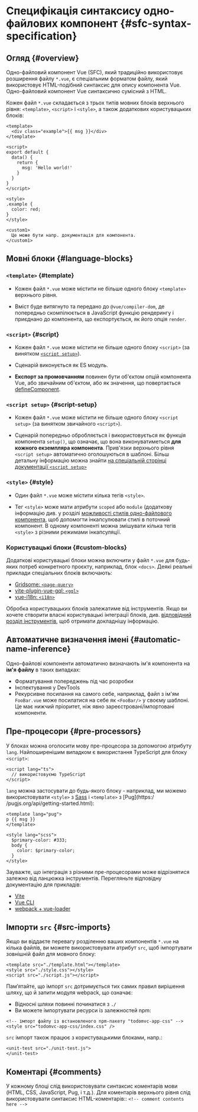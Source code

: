 # Специфікація синтаксису одно-файлових компонент {#sfc-syntax-specification}

## Огляд {#overview}

Одно-файловий компонент Vue (SFC), який традиційно використовує розширення файлу `*.vue`, є спеціальним форматом файлу, який використовує HTML-подібний синтаксис для опису компонента Vue. Одно-файловий компонент Vue синтаксично сумісний з HTML.

Кожен файл `*.vue` складається з трьох типів мовних блоків верхнього рівня: `<template>`, `<script>` і `<style>`, а також додаткових користувацьких блоків:

```vue
<template>
  <div class="example">{{ msg }}</div>
</template>

<script>
export default {
  data() {
    return {
      msg: 'Hello world!'
    }
  }
}
</script>

<style>
.example {
  color: red;
}
</style>

<custom1>
  Це може бути напр. документація для компонента.
</custom1>
```

## Мовні блоки {#language-blocks}

### `<template>` {#template}

- Кожен файл `*.vue` може містити не більше одного блоку `<template>` верхнього рівня.

- Вміст буде витягнуто та передано до `@vue/compiler-dom`, де попередньо скомпілюється в JavaScript функцію рендерингу і приєднано до компонента, що експортується, як його опція `render`.

### `<script>` {#script}

- Кожен файл `*.vue` може містити не більше одного блоку `<script>` (за винятком [`<script setup>`](/api/sfc-script-setup)).

- Сценарій виконується як ES модуль.

- **Експорт за промовчанням** повинен бути об'єктом опцій компонента Vue, або звичайним об'єктом, або як значення, що повертається [defineComponent](/api/general#definecomponent).

### `<script setup>` {#script-setup}

- Кожен файл `*.vue` може містити не більше одного блоку `<script setup>` (за винятком звичайного `<script>`).

- Сценарій попередньо обробляється і використовується як функція компонента `setup()`, що означає, що вона виконуватиметься **для кожного екземпляра компонента**. Прив'язки верхнього рівня `<script setup>` автоматично оголошуються в шаблоні. Більш детальну інформацію можна знайти [на спеціальній сторінці документації `<script setup>`](/api/sfc-script-setup)

### `<style>` {#style}

- Один файл `*.vue` може містити кілька тегів `<style>`.

- Тег `<style>` може мати атрибути `scoped` або `module` (додаткову інформацію див. у розділі [можливості стилів одно-файлового компонента](/api/sfc-css-features), щоб допомогти інкапсулювати стилі в поточний компонент. В одному компоненті можна змішувати кілька тегів `<style>` з різними режимами інкапсуляції.

### Користувацькі блоки {#custom-blocks}

Додаткові користувацькі блоки можна включити у файл `*.vue` для будь-яких потреб конкретного проєкту, наприклад, блок `<docs>`. Деякі реальні приклади спеціальних блоків включають:

- [Gridsome: `<page-query>`](https://gridsome.org/docs/querying-data/)
- [vite-plugin-vue-gql: `<gql>`](https://github.com/wheatjs/vite-plugin-vue-gql)
- [vue-i18n: `<i18n>`](https://github.com/intlify/bundle-tools/tree/main/packages/vite-plugin-vue-i18n#i18n-custom-block)

Обробка користувацьких блоків залежатиме від інструментів. Якщо ви хочете створити власні користувацькі інтеграції блоків, див. [відповідний розділ інструментів](/guide/scaling-up/tooling#sfc-custom-block-integrations), щоб отримати докладнішу інформацію.

## Автоматичне визначення імені {#automatic-name-inference}

Одно-файлові компоненти автоматично визначають ім'я компонента на **ім'я файлу** в таких випадках:

- Форматування попереджень під час розробки
- Інспектування у DevTools
- Рекурсивне посилання на самого себе, наприклад, файл з ім'ям `FooBar.vue` може посилатися на себе як `<FooBar/>` у своєму шаблоні. Це має нижчий пріоритет, ніж явно зареєстровані/імпортовані компоненти.

## Пре-процесори {#pre-processors}

У блоках можна оголосити мову пре-процесора за допомогою атрибуту `lang`. Найпоширенішим випадком є використання TypeScript для блоку `<script>`:

```vue-html
<script lang="ts">
  // використовуємо TypeScript
</script>
```

`lang` можна застосувати до будь-якого блоку - наприклад, ми можемо використовувати `<style>` з [Sass](https://sass-lang.com/) і `<template>` з [Pug](https:/ /pugjs.org/api/getting-started.html):

```vue-html
<template lang="pug">
p {{ msg }}
</template>

<style lang="scss">
  $primary-color: #333;
  body {
    color: $primary-color;
  }
</style>
```

Зауважте, що інтеграція з різними пре-процесорами може відрізнятися залежно від ланцюжка інструментів. Перегляньте відповідну документацію для прикладів:

- [Vite](https://vitejs.dev/guide/features.html#css-pre-processors)
- [Vue CLI](https://cli.vuejs.org/guide/css.html#pre-processors)
- [webpack + vue-loader](https://vue-loader.vuejs.org/guide/pre-processors.html#using-pre-processors)

## Імпорти `src` {#src-imports}

Якщо ви віддаєте перевагу розділенню ваших компонентів `*.vue` на кілька файлів, ви можете використовувати атрибут `src`, щоб імпортувати зовнішній файл для мовного блоку:

```vue
<template src="./template.html"></template>
<style src="./style.css"></style>
<script src="./script.js"></script>
```

Пам’ятайте, що імпорт `src` дотримується тих самих правил вирішення шляху, що й запити модуля webpack, що означає:

- Відносні шляхи повинні починатися з `./`
- Ви можете імпортувати ресурси із залежностей npm:

```vue
<!-- імпорт файлу із встановленого npm-пакету "todomvc-app-css" -->
<style src="todomvc-app-css/index.css" />
```

`src` імпорт також працює з користувацькими блоками, напр.:

```vue
<unit-test src="./unit-test.js">
</unit-test>
```

## Коментарі {#comments}

У кожному блоці слід використовувати синтаксис коментарів мови (HTML, CSS, JavaScript, Pug, і т.д.). Для коментарів верхнього рівня слід використовувати синтаксис HTML-коментарів:: `<!-- comment contents here -->`
